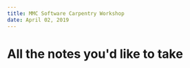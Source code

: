 ```yaml
---
title: MMC Software Carpentry Workshop
date: April 02, 2019
---
```


# All the notes you'd like to take

